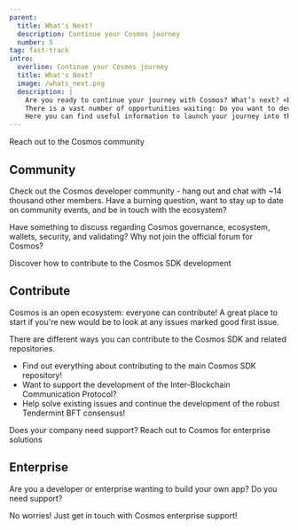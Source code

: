 ```yaml
---
parent:
  title: What's Next?
  description: Continue your Cosmos journey
  number: 5
tag: fast-track
intro:
  overline: Continue your Cosmos journey
  title: What's Next?
  image: /whats_next.png
  description: |
    Are you ready to continue your journey with Cosmos? What’s next? <br/><br/>
    There is a vast number of opportunities waiting: Do you want to develop your own application-specific blockchain? Or, maybe contribute to the SDK development? <br/><br/>
    Here you can find useful information to launch your journey into the Cosmos universe.
---
```


<ModuleLandingPage>

<div class="tm-overline tm-rf-1 tm-lh-title tm-medium tm-muted mt-10">Reach out to the Cosmos community</div>

## Community

Check out the Cosmos developer community - hang out and chat with ~14 thousand other members. Have a burning question, want to stay up to date on community events, and be in touch with the ecosystem?

Have something to discuss regarding Cosmos governance, ecosystem, wallets, security, and validating? Why not join the official forum for Cosmos?

<div class="tm-overline tm-rf-1 tm-lh-title tm-medium tm-muted mt-10">Discover how to contribute to the Cosmos SDK development</div>

## Contribute

Cosmos is an open ecosystem: everyone can contribute! A great place to start if you're new would be to look at any issues marked good first issue.

There are different ways you can contribute to the Cosmos SDK and related repositories.

* Find out everything about contributing to the main Cosmos SDK repository!
* Want to support the development of the Inter-Blockchain Communication Protocol?
* Help solve existing issues and continue the development of the robust Tendermint BFT consensus!

<div class="tm-overline tm-rf-1 tm-lh-title tm-medium tm-muted mt-10">Does your company need support? Reach out to Cosmos for enterprise solutions</div>

## Enterprise

Are you a developer or enterprise wanting to build your own app? Do you need support?

No worries! Just get in touch with Cosmos enterprise support!

</ModuleLandingPage>
